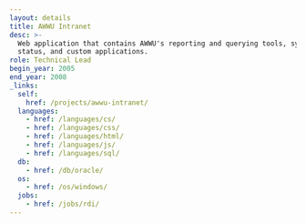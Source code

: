 ```yaml
---
layout: details
title: AWWU Intranet
desc: >-
  Web application that contains AWWU's reporting and querying tools, systems
  status, and custom applications.
role: Technical Lead
begin_year: 2005
end_year: 2008
_links:
  self:
    href: /projects/awwu-intranet/
  languages:
    - href: /languages/cs/
    - href: /languages/css/
    - href: /languages/html/
    - href: /languages/js/
    - href: /languages/sql/
  db:
    - href: /db/oracle/
  os:
    - href: /os/windows/
  jobs:
    - href: /jobs/rdi/
---
```

